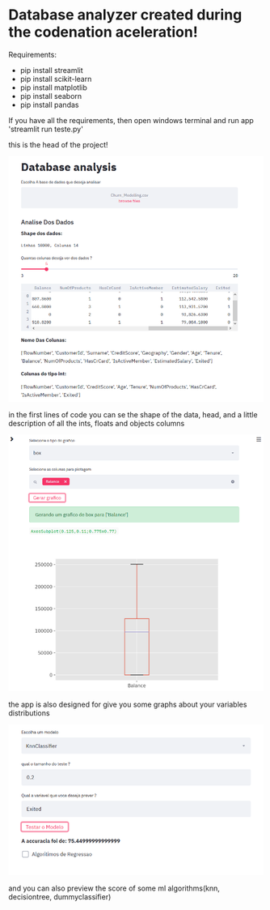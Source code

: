 # Database analyzer created during the codenation aceleration!

<p> Requirements: </p>
<ul>
  <li>pip install streamlit</li>
  <li>pip install scikit-learn</li>
  <li>pip install matplotlib </li>
  <li>pip install seaborn</li>
  <li>pip install pandas</li>
</ul>

<p> If you have all the requirements, then open windows terminal and run app 'streamlit run teste.py'</p>

<p> this is the head of the project! </p>

![Head image](https://github.com/carlosal249/Database-Analyzer/blob/master/head.PNG)

<p> in the first lines of code you can se the shape of the data,  head, and a little description of all the ints, floats and objects columns</p>

![Graph area](https://github.com/carlosal249/Database-Analyzer/blob/master/graphics.PNG)

<p> the app is also designed for give you some graphs about your variables distributions </p>

![Models](https://github.com/carlosal249/Database-Analyzer/blob/master/models.PNG)

<p> and you can also preview the score of some ml algorithms(knn, decisiontree, dummyclassifier) </p>

